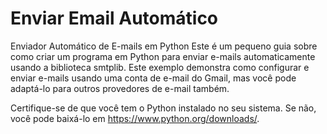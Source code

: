 # Enviar Email Automático 


Enviador Automático de E-mails em Python
Este é um pequeno guia sobre como criar um programa em Python para enviar e-mails automaticamente usando a biblioteca smtplib. Este exemplo demonstra como configurar e enviar e-mails usando uma conta de e-mail do Gmail, mas você pode adaptá-lo para outros provedores de e-mail também.

Certifique-se de que você tem o Python instalado no seu sistema. Se não, você pode baixá-lo em https://www.python.org/downloads/.

